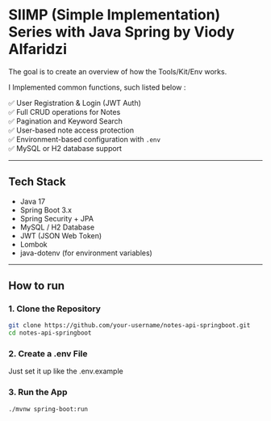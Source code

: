 # SIIMP (Simple Implementation) Series with Java Spring by Viody Alfaridzi

The goal is to create an overview of how the Tools/Kit/Env works.

I Implemented common functions, such listed below :

✅ User Registration & Login (JWT Auth)  
✅ Full CRUD operations for Notes  
✅ Pagination and Keyword Search  
✅ User-based note access protection  
✅ Environment-based configuration with `.env`  
✅ MySQL or H2 database support

---

## Tech Stack

- Java 17
- Spring Boot 3.x
- Spring Security + JPA
- MySQL / H2 Database
- JWT (JSON Web Token)
- Lombok
- java-dotenv (for environment variables)

---

## How to run

### 1. Clone the Repository

```bash
git clone https://github.com/your-username/notes-api-springboot.git
cd notes-api-springboot
```
### 2. Create a .env File
Just set it up like the .env.example

### 3. Run the App
```bash
./mvnw spring-boot:run
```